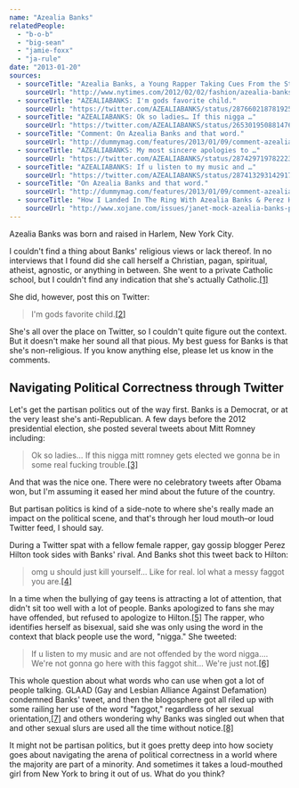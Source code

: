 ```yaml
---
name: "Azealia Banks"
relatedPeople:
  - "b-o-b"
  - "big-sean"
  - "jamie-foxx"
  - "ja-rule"
date: "2013-01-20"
sources:
  - sourceTitle: "Azealia Banks, a Young Rapper Taking Cues From the Street."
    sourceUrl: "http://www.nytimes.com/2012/02/02/fashion/azealia-banks-a-young-rapper-taking-cues-from-the-street.html?_r=4&ref=fashion&"
  - sourceTitle: "AZEALIABANKS: I'm gods favorite child."
    sourceUrl: "https://twitter.com/AZEALIABANKS/status/287660218781925376"
  - sourceTitle: "AZEALIABANKS: Ok so ladies… If this nigga …"
    sourceUrl: "https://twitter.com/AZEALIABANKS/status/265301950881476610"
  - sourceTitle: "Comment: On Azealia Banks and that word."
    sourceUrl: "http://dummymag.com/features/2013/01/09/comment-azealia-and-that-word/"
  - sourceTitle: "AZEALIABANKS: My most sincere apologies to …"
    sourceUrl: "https://twitter.com/AZEALIABANKS/status/287429719782223872"
  - sourceTitle: "AZEALIABANKS: If u listen to my music and …"
    sourceUrl: "https://twitter.com/AZEALIABANKS/status/287413293142917120"
  - sourceTitle: "On Azealia Banks and that word."
    sourceUrl: "http://dummymag.com/features/2013/01/09/comment-azealia-and-that-word/"
  - sourceTitle: "How I Landed In The Ring With Azealia Banks & Perez Hilton."
    sourceUrl: "http://www.xojane.com/issues/janet-mock-azealia-banks-perez-hilton"
---
```


Azealia Banks was born and raised in Harlem, New York City.

I couldn't find a thing about Banks' religious views or lack thereof. In no interviews that I found did she call herself a Christian, pagan, spiritual, atheist, agnostic, or anything in between. She went to a private Catholic school, but I couldn't find any indication that she's actually Catholic.<a class="source-citation" href="http://www.nytimes.com/2012/02/02/fashion/azealia-banks-a-young-rapper-taking-cues-from-the-street.html?_r=4&ref=fashion&" title="Azealia Banks, a Young Rapper Taking Cues From the Street.">[1]</a>

She did, however, post this on Twitter:

>I'm gods favorite child.<a class="source-citation" href="https://twitter.com/AZEALIABANKS/status/287660218781925376" title="AZEALIABANKS: I&apos;m gods favorite child.">[2]</a>

She's all over the place on Twitter, so I couldn't quite figure out the context. But it doesn't make her sound all that pious. My best guess for Banks is that she's non-religious. If you know anything else, please let us know in the comments.


## Navigating Political Correctness through Twitter

Let's get the partisan politics out of the way first. Banks is a Democrat, or at the very least she's anti-Republican. A few days before the 2012 presidential election, she posted several tweets about Mitt Romney including:

>Ok so ladies… If this nigga mitt romney gets elected we gonna be in some real fucking trouble.<a class="source-citation" href="https://twitter.com/AZEALIABANKS/status/265301950881476610" title="AZEALIABANKS: Ok so ladies… If this nigga …">[3]</a>

And that was the nice one. There were no celebratory tweets after Obama won, but I'm assuming it eased her mind about the future of the country.

But partisan politics is kind of a side-note to where she's really made an impact on the political scene, and that's through her loud mouth–or loud Twitter feed, I should say.

During a Twitter spat with a fellow female rapper, gay gossip blogger Perez Hilton took sides with Banks' rival. And Banks shot this tweet back to Hilton:

>omg u should just kill yourself… Like for real. lol what a messy faggot you are.<a class="source-citation" href="http://dummymag.com/features/2013/01/09/comment-azealia-and-that-word/" title="Comment: On Azealia Banks and that word.">[4]</a>

In a time when the bullying of gay teens is attracting a lot of attention, that didn't sit too well with a lot of people. Banks apologized to fans she may have offended, but refused to apologize to Hilton.<a class="source-citation" href="https://twitter.com/AZEALIABANKS/status/287429719782223872" title="AZEALIABANKS: My most sincere apologies to …">[5]</a> The rapper, who identifies herself as bisexual, said she was only using the word in the context that black people use the word, "nigga." She tweeted:

>If u listen to my music and are not offended by the word nigga…. We're not gonna go here with this faggot shit… We're just not.<a class="source-citation" href="https://twitter.com/AZEALIABANKS/status/287413293142917120" title="AZEALIABANKS: If u listen to my music and …">[6]</a>

This whole question about what words who can use when got a lot of people talking. GLAAD (Gay and Lesbian Alliance Against Defamation) condemned Banks' tweet, and then the blogosphere got all riled up with some railing her use of the word "faggot," regardless of her sexual orientation,<a class="source-citation" href="http://dummymag.com/features/2013/01/09/comment-azealia-and-that-word/" title="On Azealia Banks and that word.">[7]</a> and others wondering why Banks was singled out when that and other sexual slurs are used all the time without notice.<a class="source-citation" href="http://www.xojane.com/issues/janet-mock-azealia-banks-perez-hilton" title="How I Landed In The Ring With Azealia Banks &amp; Perez Hilton.">[8]</a>

It might not be partisan politics, but it goes pretty deep into how society goes about navigating the arena of political correctness in a world where the majority are part of a minority. And sometimes it takes a loud-mouthed girl from New York to bring it out of us. What do you think?
